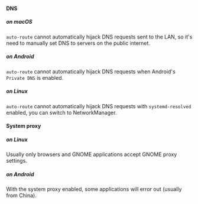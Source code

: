 #### DNS

##### on macOS

`auto-route` cannot automatically hijack DNS requests sent to the LAN, so it's need to manually set DNS to servers on
the public internet.

##### on Android

`auto-route` cannot automatically hijack DNS requests when Android's `Private DNS` is enabled.

##### on Linux

`auto-route` cannot automatically hijack DNS requests with `systemd-resolved` enabled, you can switch to NetworkManager.

#### System proxy

##### on Linux

Usually only browsers and GNOME applications accept GNOME proxy settings.

##### on Android

With the system proxy enabled, some applications will error out (usually from China).